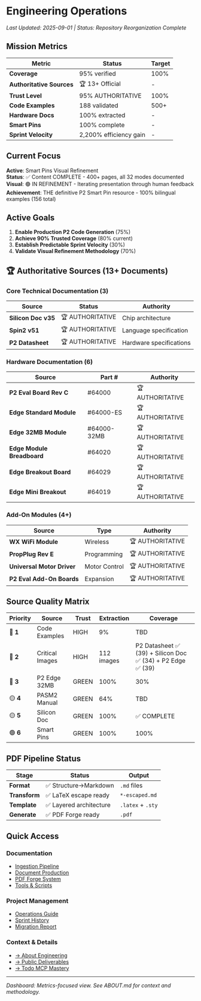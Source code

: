 # Engineering Operations

*Last Updated: 2025-09-01 | Status: Repository Reorganization Complete*

## Mission Metrics

| Metric | Status | Target |
|--------|--------|--------|
| **Coverage** | 95% verified | 100% |
| **Authoritative Sources** | 🏆 13+ Official | - |
| **Trust Level** | 95% AUTHORITATIVE | 100% |
| **Code Examples** | 188 validated | 500+ |
| **Hardware Docs** | 100% extracted | - |
| **Smart Pins** | 100% complete | - |
| **Sprint Velocity** | 2,200% efficiency gain | - |

## Current Focus

**Active**: Smart Pins Visual Refinement  
**Status**: ✅ Content COMPLETE - 400+ pages, all 32 modes documented  
**Visual**: 🟢 IN REFINEMENT - Iterating presentation through human feedback  
**Achievement**: THE definitive P2 Smart Pin resource - 100% bilingual examples (156 total)

## Active Goals
1. **Enable Production P2 Code Generation** (75%)
2. **Achieve 90% Trusted Coverage** (80% current)
3. **Establish Predictable Sprint Velocity** (30%)
4. **Validate Visual Refinement Methodology** (70%)

## 🏆 Authoritative Sources (13+ Documents)

### Core Technical Documentation (3)
| Source | Status | Authority |
|--------|--------|----------|
| **Silicon Doc v35** | 🏆 AUTHORITATIVE | Chip architecture |
| **Spin2 v51** | 🏆 AUTHORITATIVE | Language specification |
| **P2 Datasheet** | 🏆 AUTHORITATIVE | Hardware specifications |

### Hardware Documentation (6)
| Source | Part # | Authority |
|--------|--------|----------|
| **P2 Eval Board Rev C** | #64000 | 🏆 AUTHORITATIVE |
| **Edge Standard Module** | #64000-ES | 🏆 AUTHORITATIVE |
| **Edge 32MB Module** | #64000-32MB | 🏆 AUTHORITATIVE |
| **Edge Module Breadboard** | #64020 | 🏆 AUTHORITATIVE |
| **Edge Breakout Board** | #64029 | 🏆 AUTHORITATIVE |
| **Edge Mini Breakout** | #64019 | 🏆 AUTHORITATIVE |

### Add-On Modules (4+)
| Source | Type | Authority |
|--------|------|----------|
| **WX WiFi Module** | Wireless | 🏆 AUTHORITATIVE |
| **PropPlug Rev E** | Programming | 🏆 AUTHORITATIVE |
| **Universal Motor Driver** | Motor Control | 🏆 AUTHORITATIVE |
| **P2 Eval Add-On Boards** | Expansion | 🏆 AUTHORITATIVE |

## Source Quality Matrix

| Priority | Source | Trust | Extraction | Coverage |
|----------|--------|-------|------------|----------|
| 🔴 **1** | Code Examples | HIGH | 9% | TBD |
| 🔴 **2** | Critical Images | HIGH | 112 images | P2 Datasheet ✅ (39) + Silicon Doc ✅ (34) + P2 Edge ✅ (39) |
| 🔴 **3** | P2 Edge 32MB | GREEN | 100% | 30% |
| 🟡 **4** | PASM2 Manual | GREEN | 64% | TBD |
| 🟡 **5** | Silicon Doc | GREEN | 100% | ✅ COMPLETE |
| 🟢 **6** | Smart Pins | GREEN | 100% | 100% |

## PDF Pipeline Status

| Stage | Status | Output |
|-------|--------|--------|
| **Format** | ✅ Structure→Markdown | `.md` files |
| **Transform** | ✅ LaTeX escape ready | `*-escaped.md` |
| **Template** | ✅ Layered architecture | `.latex` + `.sty` |
| **Generate** | ✅ PDF Forge ready | `.pdf` |

## Quick Access

### Documentation
- [Ingestion Pipeline](ingestion/)
- [Document Production](document-production/)
- [PDF Forge System](pdf-forge/)
- [Tools & Scripts](tools/)

### Project Management
- [Operations Guide](operations/)
- [Sprint History](history/sprints/)
- [Migration Report](operations/migration/MIGRATION-COMPLETE.md)

### Context & Details
- [→ About Engineering](ABOUT.md)
- [→ Public Deliverables](../deliverables/)
- [→ Todo MCP Mastery](.todo-mcp/mastery/)

---
*Dashboard: Metrics-focused view. See ABOUT.md for context and methodology.*
